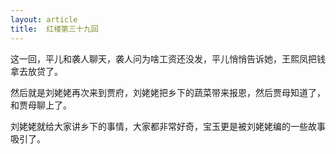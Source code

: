 ```yaml
---
layout: article
title:  红楼第三十九回
---
```


这一回，平儿和袭人聊天，袭人问为啥工资还没发，平儿悄悄告诉她，王熙凤把钱拿去放贷了。

然后就是刘姥姥再次来到贾府，刘姥姥把乡下的蔬菜带来报恩，然后贾母知道了，和贾母聊上了。

刘姥姥就给大家讲乡下的事情，大家都非常好奇，宝玉更是被刘姥姥编的一些故事吸引了。
